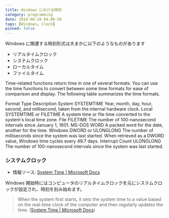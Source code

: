 ```yaml
---
title: Windows における時刻
category: programming
date: 2018-08-28 04:06:58
tags: [Windows, Clock]
pinned: false
---
```


Windows に関連する時刻形式は大まかに以下のようなものがあります

- リアルタイムクロック
- システムクロック
- ローカルタイム
- ファイルタイム

Time-related functions return time in one of several formats. You can use the time functions to convert between some time formats for ease of comparison and display. The following table summarizes the time formats.

Format Type Description
System SYSTEMTIME Year, month, day, hour, second, and millisecond, taken from the internal hardware clock.
Local SYSTEMTIME or FILETIME A system time or file time converted to the system's local time zone.
File FILETIME The number of 100-nanosecond intervals since January 1, 1601.
MS-DOS WORD A packed word for the date, another for the time.
Windows DWORD or ULONGLONG The number of milliseconds since the system was last started. When retrieved as a DWORD value, Windows time cycles every 49.7 days.
Interrupt Count ULONGLONG The number of 100-nanosecond intervals since the system was last started.

### システムクロック

- 情報ソース: [System Time | Microsoft Docs](https://docs.microsoft.com/en-us/windows/desktop/sysinfo/system-time)

Windows 開始時にはコンピュータのリアルタイムクロックを元にシステムクロックが設定され、時刻を刻み始めます。

> When the system first starts, it sets the system time to a value based on the real-time clock of the computer and then regularly updates the time. ([System Time | Microsoft Docs](https://docs.microsoft.com/en-us/windows/desktop/sysinfo/system-time))
